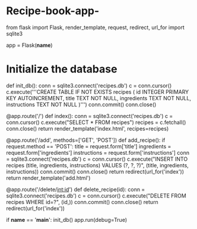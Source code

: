 # Recipe-book-app-
from flask import Flask, render_template, request, redirect, url_for
import sqlite3

app = Flask(__name__)

# Initialize the database
def init_db():
    conn = sqlite3.connect('recipes.db')
    c = conn.cursor()
    c.execute('''CREATE TABLE IF NOT EXISTS recipes (
                    id INTEGER PRIMARY KEY AUTOINCREMENT,
                    title TEXT NOT NULL,
                    ingredients TEXT NOT NULL,
                    instructions TEXT NOT NULL
                )''')
    conn.commit()
    conn.close()

@app.route('/')
def index():
    conn = sqlite3.connect('recipes.db')
    c = conn.cursor()
    c.execute("SELECT * FROM recipes")
    recipes = c.fetchall()
    conn.close()
    return render_template('index.html', recipes=recipes)

@app.route('/add', methods=['GET', 'POST'])
def add_recipe():
    if request.method == 'POST':
        title = request.form['title']
        ingredients = request.form['ingredients']
        instructions = request.form['instructions']
        conn = sqlite3.connect('recipes.db')
        c = conn.cursor()
        c.execute("INSERT INTO recipes (title, ingredients, instructions) VALUES (?, ?, ?)",
                  (title, ingredients, instructions))
        conn.commit()
        conn.close()
        return redirect(url_for('index'))
    return render_template('add.html')

@app.route('/delete/<int:id>')
def delete_recipe(id):
    conn = sqlite3.connect('recipes.db')
    c = conn.cursor()
    c.execute("DELETE FROM recipes WHERE id=?", (id,))
    conn.commit()
    conn.close()
    return redirect(url_for('index'))

if __name__ == '__main__':
    init_db()
    app.run(debug=True)
